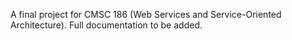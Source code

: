 A final project for CMSC 186 (Web Services and Service-Oriented Architecture). Full documentation to be added.
